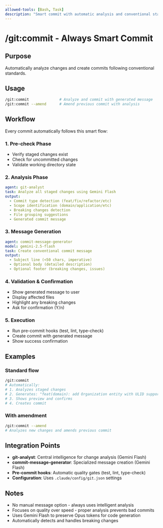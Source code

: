 ```yaml
---
allowed-tools: [Bash, Task]
description: "Smart commit with automatic analysis and conventional standards"
---
```


# /git:commit - Always Smart Commit

## Purpose
Automatically analyze changes and create commits following conventional standards.

## Usage
```bash
/git:commit              # Analyze and commit with generated message
/git:commit --amend      # Amend previous commit with analysis
```

## Workflow

Every commit automatically follows this smart flow:

### 1. Pre-check Phase
- Verify staged changes exist
- Check for uncommitted changes
- Validate working directory state

### 2. Analysis Phase
```yaml
agent: git-analyst
task: Analyze all staged changes using Gemini Flash
output:
  - Commit type detection (feat/fix/refactor/etc)
  - Scope identification (domain/application/etc)
  - Breaking changes detection
  - File grouping suggestions
  - Generated commit message
```

### 3. Message Generation
```yaml
agent: commit-message-generator  
model: gemini-2.5-flash
task: Create conventional commit message
output:
  - Subject line (<50 chars, imperative)
  - Optional body (detailed description)
  - Optional footer (breaking changes, issues)
```

### 4. Validation & Confirmation
- Show generated message to user
- Display affected files
- Highlight any breaking changes
- Ask for confirmation (Y/n)

### 5. Execution
- Run pre-commit hooks (test, lint, type-check)
- Create commit with generated message
- Show success confirmation

## Examples

### Standard flow
```bash
/git:commit
# Automatically:
# 1. Analyzes staged changes
# 2. Generates: "feat(domain): add Organization entity with ULID support"
# 3. Shows preview and confirms
# 4. Creates commit
```

### With amendment
```bash
/git:commit --amend
# Analyzes new changes and amends previous commit
```

## Integration Points
- **git-analyst**: Central intelligence for change analysis (Gemini Flash)
- **commit-message-generator**: Specialized message creation (Gemini Flash)
- **Pre-commit hooks**: Automatic quality gates (test, lint, type-check)
- **Configuration**: Uses `.claude/config/git.json` settings

## Notes
- No manual message option - always uses intelligent analysis
- Focuses on quality over speed - proper analysis prevents bad commits
- Uses Gemini Flash to preserve Opus tokens for code generation
- Automatically detects and handles breaking changes